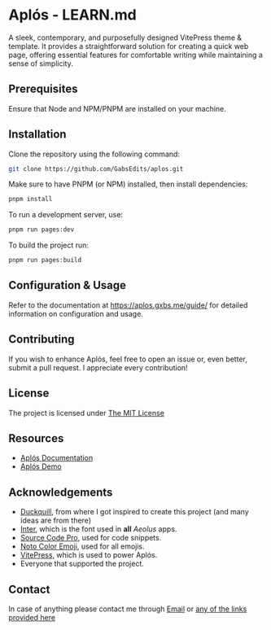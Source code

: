# Aplós - LEARN.md

A sleek, contemporary, and purposefully designed VitePress theme & template. It provides a straightforward solution for creating a quick web page, offering essential features for comfortable writing while maintaining a sense of simplicity.

## Prerequisites

Ensure that Node and NPM/PNPM are installed on your machine.

## Installation

Clone the repository using the following command:

```bash
git clone https://github.com/GabsEdits/aplos.git
```

Make sure to have PNPM (or NPM) installed, then install dependencies:

```bash
pnpm install
```

To run a development server, use:

```bash
pnpm run pages:dev
```

To build the project run:

```bash
pnpm run pages:build
```

## Configuration & Usage

Refer to the documentation at https://aplos.gxbs.me/guide/ for detailed information on configuration and usage.

## Contributing

If you wish to enhance Aplós, feel free to open an issue or, even better, submit a pull request. I appreciate every contribution!

## License

The project is licensed under [The MIT License](LICENSE)

## Resources

- [Aplós Documentation](https://aplos.gxbs.me/guide/)
- [Aplós Demo](https://aplos.gxbs.me/demo/)

## Acknowledgements

- [Duckquill](https://daudix.codeberg.page/duckquill), from where I got inspired to create this project (and many ideas are from there)
- [Inter](https://rsms.me/inter/), which is the font used in **all** _Aeolus_ apps.
- [Source Code Pro](https://adobe-fonts.github.io/source-code-pro/), used for code snippets.
- [Noto Color Emoji](https://fonts.google.com/noto/specimen/Noto+Color+Emoji), used for all emojis.
- [VitePress](https://vitepress.dev), which is used to power Aplós.
- Everyone that supported the project.

## Contact

In case of anything please contact me through [Email](mailto:me@gabs.eu.org) or [any of the links provided here](https://gabs.eu.org/findme)